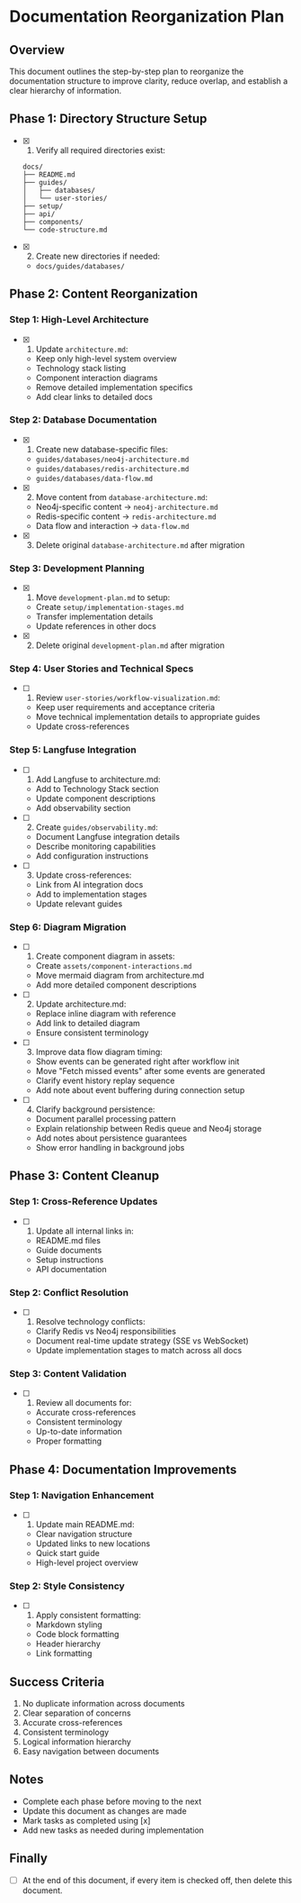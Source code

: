 # Documentation Reorganization Plan

## Overview

This document outlines the step-by-step plan to reorganize the documentation structure to improve clarity, reduce overlap, and establish a clear hierarchy of information.

## Phase 1: Directory Structure Setup

- [x] 1. Verify all required directories exist:
  ```
  docs/
  ├── README.md
  ├── guides/
  │   ├── databases/
  │   └── user-stories/
  ├── setup/
  ├── api/
  ├── components/
  └── code-structure.md
  ```
- [x] 2. Create new directories if needed:
  - `docs/guides/databases/`

## Phase 2: Content Reorganization

### Step 1: High-Level Architecture

- [x] 1. Update `architecture.md`:
  - Keep only high-level system overview
  - Technology stack listing
  - Component interaction diagrams
  - Remove detailed implementation specifics
  - Add clear links to detailed docs

### Step 2: Database Documentation

- [x] 1. Create new database-specific files:
  - `guides/databases/neo4j-architecture.md`
  - `guides/databases/redis-architecture.md`
  - `guides/databases/data-flow.md`
- [x] 2. Move content from `database-architecture.md`:
  - Neo4j-specific content → `neo4j-architecture.md`
  - Redis-specific content → `redis-architecture.md`
  - Data flow and interaction → `data-flow.md`
- [x] 3. Delete original `database-architecture.md` after migration

### Step 3: Development Planning

- [x] 1. Move `development-plan.md` to setup:
  - Create `setup/implementation-stages.md`
  - Transfer implementation details
  - Update references in other docs
- [x] 2. Delete original `development-plan.md` after migration

### Step 4: User Stories and Technical Specs

- [ ] 1. Review `user-stories/workflow-visualization.md`:
  - Keep user requirements and acceptance criteria
  - Move technical implementation details to appropriate guides
  - Update cross-references

### Step 5: Langfuse Integration

- [ ] 1. Add Langfuse to architecture.md:
  - Add to Technology Stack section
  - Update component descriptions
  - Add observability section
- [ ] 2. Create `guides/observability.md`:
  - Document Langfuse integration details
  - Describe monitoring capabilities
  - Add configuration instructions
- [ ] 3. Update cross-references:
  - Link from AI integration docs
  - Add to implementation stages
  - Update relevant guides

### Step 6: Diagram Migration

- [ ] 1. Create component diagram in assets:
  - Create `assets/component-interactions.md`
  - Move mermaid diagram from architecture.md
  - Add more detailed component descriptions
- [ ] 2. Update architecture.md:
  - Replace inline diagram with reference
  - Add link to detailed diagram
  - Ensure consistent terminology
- [ ] 3. Improve data flow diagram timing:
  - Show events can be generated right after workflow init
  - Move "Fetch missed events" after some events are generated
  - Clarify event history replay sequence
  - Add note about event buffering during connection setup
- [ ] 4. Clarify background persistence:
  - Document parallel processing pattern
  - Explain relationship between Redis queue and Neo4j storage
  - Add notes about persistence guarantees
  - Show error handling in background jobs

## Phase 3: Content Cleanup

### Step 1: Cross-Reference Updates

- [ ] 1. Update all internal links in:
  - README.md files
  - Guide documents
  - Setup instructions
  - API documentation

### Step 2: Conflict Resolution

- [ ] 1. Resolve technology conflicts:
  - Clarify Redis vs Neo4j responsibilities
  - Document real-time update strategy (SSE vs WebSocket)
  - Update implementation stages to match across all docs

### Step 3: Content Validation

- [ ] 1. Review all documents for:
  - Accurate cross-references
  - Consistent terminology
  - Up-to-date information
  - Proper formatting

## Phase 4: Documentation Improvements

### Step 1: Navigation Enhancement

- [ ] 1. Update main README.md:
  - Clear navigation structure
  - Updated links to new locations
  - Quick start guide
  - High-level project overview

### Step 2: Style Consistency

- [ ] 1. Apply consistent formatting:
  - Markdown styling
  - Code block formatting
  - Header hierarchy
  - Link formatting

## Success Criteria

1. No duplicate information across documents
2. Clear separation of concerns
3. Accurate cross-references
4. Consistent terminology
5. Logical information hierarchy
6. Easy navigation between documents

## Notes

- Complete each phase before moving to the next
- Update this document as changes are made
- Mark tasks as completed using [x]
- Add new tasks as needed during implementation

## Finally

- [ ] At the end of this document, if every item is checked off, then delete this document.
